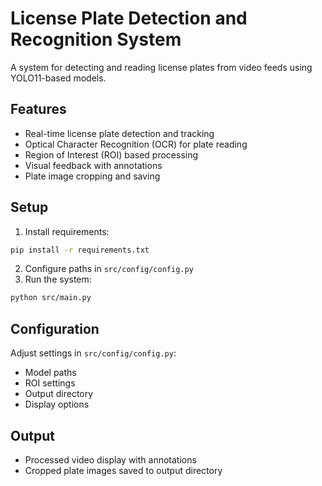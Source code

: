 # License Plate Detection and Recognition System

A system for detecting and reading license plates from video feeds using YOLO11-based models.

## Features
- Real-time license plate detection and tracking
- Optical Character Recognition (OCR) for plate reading
- Region of Interest (ROI) based processing
- Visual feedback with annotations
- Plate image cropping and saving

## Setup
1. Install requirements:
```bash
pip install -r requirements.txt
```

2. Configure paths in `src/config/config.py`
3. Run the system:
```bash
python src/main.py
```

## Configuration
Adjust settings in `src/config/config.py`:
- Model paths
- ROI settings
- Output directory
- Display options

## Output
- Processed video display with annotations
- Cropped plate images saved to output directory
